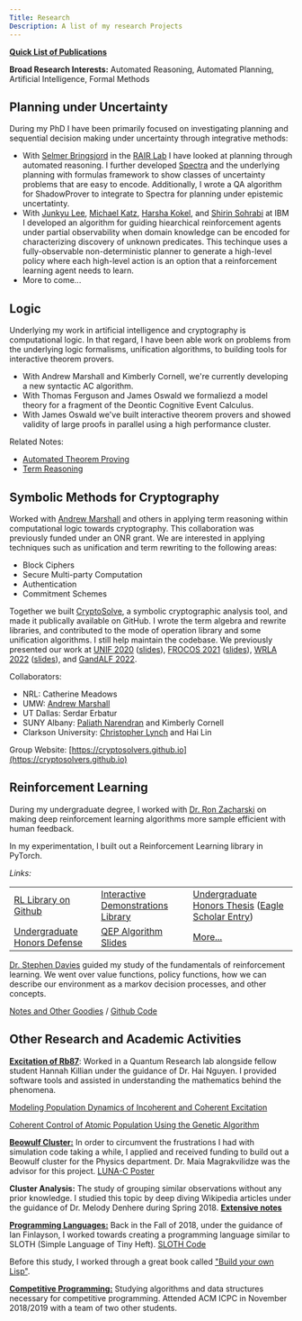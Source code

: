 ```yaml
---
Title: Research
Description: A list of my research Projects
---
```


**[Quick List of Publications](/publications/)**

**Broad Research Interests:** Automated Reasoning, Automated Planning, Artificial Intelligence, Formal Methods

## Planning under Uncertainty

During my PhD I have been primarily focused on investigating planning and sequential decision
making under uncertainty through integrative methods:
- With [Selmer Bringsjord](https://homepages.rpi.edu/~brings/) in the [RAIR Lab](https://rair.cogsci.rpi.edu/) I have looked at planning through automated reasoning.
I further developed [Spectra](https://github.com/rairlab/spectra) and the underlying
planning with formulas framework to show classes of uncertainty problems that
are easy to encode. Additionally, I wrote a QA algorithm for ShadowProver to integrate to Spectra
for planning under epistemic uncertatinty.
- With [Junkyu Lee](https://researcher.ibm.com/researcher/view.php?person=ibm-Junkyu.Lee),
[Michael Katz](https://researcher.watson.ibm.com/researcher/view.php?person=ibm-Michael.Katz1),
[Harsha Kokel](https://research.ibm.com/people/harsha-kokel), and [Shirin Sohrabi](https://researcher.watson.ibm.com/researcher/view.php?person=us-ssohrab) at IBM I developed an algorithm
for guiding hiearchical reinforcement agents under partial observability when domain knowledge
can be encoded for characterizing discovery of unknown predicates. This techinque
uses a fully-observable non-deterministic planner to generate a high-level policy
where each high-level action is an option that a reinforcement learning agent 
needs to learn.
- More to come...


## Logic

Underlying my work in artificial intelligence and cryptography 
is computational logic. In that regard, I have been able
work on problems from the underlying logic formalisms,
unification algorithms, to building
tools for interactive theorem provers.

- With Andrew Marshall and Kimberly Cornell, we're currently developing a new syntactic AC algorithm.
- With Thomas Ferguson and James Oswald we formaliezd a model theory for a fragment of the Deontic Cognitive Event Calculus.
- With James Oswald we've built interactive theorem provers and showed validity of large proofs in parallel using a high performance cluster.


Related Notes:

- [Automated Theorem Proving](atp/)
- [Term Reasoning](termreasoning/)


## Symbolic Methods for Cryptography
Worked with [Andrew Marshall](https://www.marshallandrew.net/) and others in applying term reasoning within computational logic
towards cryptography. This collaboration was previously funded under an ONR grant. We are interested in applying techniques such
as unification and term rewriting to the following areas:
- Block Ciphers
- Secure Multi-party Computation
- Authentication
- Commitment Schemes

Together we built [CryptoSolve](https://github.com/cryptosolvers/CryptoSolve), a symbolic cryptographic analysis tool, and made it publically available on GitHub. I wrote the term algebra and rewrite libraries, and contributed to the mode of operation library and some unification algorithms.
I still help maintain the codebase. We previously presented our work
at  [UNIF 2020](https://www3.risc.jku.at/publications/download/risc_6129/proceedings-UNIF2020.pdf#page=58) ([slides](/files/research/UNIF2020-Slides.pdf)), [FROCOS 2021](https://link.springer.com/chapter/10.1007/978-3-030-86205-3_14) ([slides](/files/slides/FROCOS2021.pdf)), [WRLA 2022](http://sv.postech.ac.kr/wrla2022/assets/files/pre-proceedings-WRLA2022.pdf#page=12) ([slides](/files/slides/wrla2022-slides.pdf)),
and [GandALF 2022](/paper/2209.01/).


Collaborators:
- NRL: Catherine Meadows
- UMW: [Andrew Marshall](https://www.marshallandrew.net/)
- UT Dallas: Serdar Erbatur
- SUNY Albany: [Paliath Narendran](https://www.cs.albany.edu/~dran/) and Kimberly Cornell
- Clarkson University: [Christopher Lynch](https://people.clarkson.edu/~clynch/) and Hai Lin


Group Website: [https://cryptosolvers.github.io](https://cryptosolvers.github.io)


## Reinforcement Learning

During my undergraduate degree, I worked with [Dr. Ron Zacharski](http://zacharski.org/)
on making deep reinforcement learning algorithms more sample efficient with human feedback.

In my experimentation, I built out a Reinforcement Learning library in PyTorch.


*Links:*

|                                                              |                                                              |                                                              |
| ------------------------------------------------------------ | ------------------------------------------------------------ | ------------------------------------------------------------ |
| [RL Library on Github](https://github.com/brandon-rozek/rltorch) | [Interactive Demonstrations Library](https://github.com/brandon-rozek/gyminteract) | [Undergraduate Honors Thesis](/files/research/honorsthesis.pdf) ([Eagle Scholar Entry](https://scholar.umw.edu/student_research/305/)) |
| [Undergraduate Honors Defense](/files/research/ExpeditedLearningInteractiveDemo.pptx) | [QEP Algorithm Slides](/files/research/QEP.pptx)             | [More...](deepreinforcementlearning)                         |



[Dr. Stephen Davies](http://stephendavies.org/) guided my study of the fundamentals of reinforcement learning. We went over value functions, policy functions, how we can describe our environment as a markov decision processes, and other concepts.

[Notes and Other Goodies](reinforcementlearning/) / [Github Code](https://github.com/brandon-rozek/ReinforcementLearning)




## Other Research and Academic Activities

[**Excitation of Rb87**](rb87/): Worked in a Quantum Research lab alongside fellow student Hannah Killian under the guidance of Dr. Hai Nguyen. I provided software tools and assisted in understanding the mathematics behind the phenomena.

[Modeling Population Dynamics of Incoherent and Coherent Excitation](/files/research/modellingpopulationdynamics.pdf)

[Coherent Control of Atomic Population Using the Genetic Algorithm](/files/research/coherentcontrolofatomicpopulation.pdf)


[**Beowulf Cluster:**](lunac) In order to circumvent the frustrations I had with simulation code taking a while, I applied and received funding to build out a Beowulf cluster for the Physics department. Dr. Maia Magrakvilidze was the advisor for this project. [LUNA-C Poster](/files/research/LUNACposter.pdf)

**Cluster Analysis:** The study of grouping similar observations without any prior knowledge. I studied this topic by deep diving Wikipedia articles under the guidance of Dr. Melody Denhere during Spring 2018. **[Extensive notes](clusteranalysis/)**

[**Programming Languages:**](proglang/) Back in the Fall of 2018, under the guidance of Ian Finlayson, I worked towards creating a programming language similar to SLOTH (Simple Language of Tiny Heft). [SLOTH Code](https://github.com/brandon-rozek/SLOTH)

Before this study, I worked through a great book called ["Build your own Lisp"](https://www.buildyourownlisp.com/).

[**Competitive Programming:**](progcomp/) Studying algorithms and data structures necessary for competitive programming. Attended ACM ICPC in November 2018/2019 with a team of two other students.




